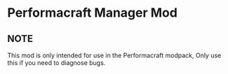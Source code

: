 # Performacraft Manager Mod

## NOTE

This mod is only intended for use in the Performacraft modpack, Only use this if you need to diagnose bugs.